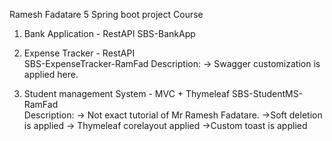 Ramesh Fadatare 5 Spring boot project Course

1. Bank Application - RestAPI
	SBS-BankApp

2. Expense Tracker - RestAPI	
	SBS-ExpenseTracker-RamFad
Description:
	-> Swagger customization is applied here.

3. Student management System - MVC + Thymeleaf
	SBS-StudentMS-RamFad	
Description:
	-> Not exact tutorial of Mr Ramesh Fadatare. 
	->Soft deletion is applied
	-> Thymeleaf corelayout applied
	->Custom toast is applied
	
